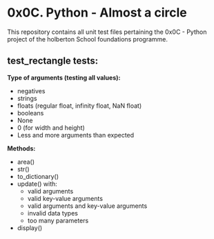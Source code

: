 # 0x0C. Python - Almost a circle

This repository contains all unit test files pertaining the 0x0C - Python project of the holberton School foundations programme.

## test_rectangle tests:

**Type of arguments (testing all values):**

- negatives
- strings
- floats (regular float, infinity float, NaN float)
- booleans
- None
- 0 (for width and height)
- Less and more arguments than expected

**Methods:**
- area()
- str()
- to_dictionary()
- update() with:
    - valid arguments
    - valid key-value arguments
    - valid arguments and key-value arguments
    - invalid data types
    - too many parameters
- display()

